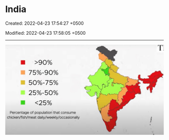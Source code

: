 # India

Created: 2022-04-23 17:54:27 +0500

Modified: 2022-04-23 17:58:05 +0500

---

![image](media/India-image1.jpeg)
